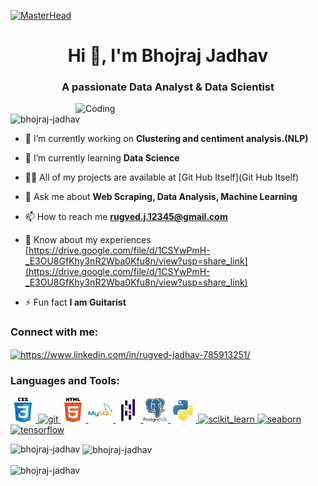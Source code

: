 [![MasterHead](https://www.edureka.co/blog/wp-content/uploads/2019/03/Data-Scientist-Resume-Data-Scientist-Skills-Edureka.jpg)](https://rishavchanda.io)
<h1 align="center">Hi 👋, I'm Bhojraj Jadhav</h1>
<h3 align="center">A passionate Data Analyst & Data Scientist</h3>
<img align="right" alt="Coding" width="400" src="https://cdn-cjmik.nitrocdn.com/UjszoEMIGzQLBmRYICliaPmdTnvQlovN/assets/images/optimized/rev-63e9e7b/wp-content/uploads/2019/10/data-science-giphy.gif">

<p align="left"> <img src="https://komarev.com/ghpvc/?username=bhojraj-jadhav&label=Profile%20views&color=0e75b6&style=flat" alt="bhojraj-jadhav" /> </p>

- 🔭 I’m currently working on **Clustering and centiment analysis.(NLP)**

- 🌱 I’m currently learning **Data Science**

- 👨‍💻 All of my projects are available at [Git Hub Itself](Git Hub Itself)

- 💬 Ask me about **Web Scraping, Data Analysis, Machine Learning**

- 📫 How to reach me **rugved.j.12345@gmail.com**

- 📄 Know about my experiences [https://drive.google.com/file/d/1CSYwPmH-_E3OU8GfKhy3nR2Wba0Kfu8n/view?usp=share_link](https://drive.google.com/file/d/1CSYwPmH-_E3OU8GfKhy3nR2Wba0Kfu8n/view?usp=share_link)

- ⚡ Fun fact **I am Guitarist**

<h3 align="left">Connect with me:</h3>
<p align="left">
<a href="https://linkedin.com/in/https://www.linkedin.com/in/rugved-jadhav-785913251/" target="blank"><img align="center" src="https://raw.githubusercontent.com/rahuldkjain/github-profile-readme-generator/master/src/images/icons/Social/linked-in-alt.svg" alt="https://www.linkedin.com/in/rugved-jadhav-785913251/" height="30" width="40" /></a>
</p>

<h3 align="left">Languages and Tools:</h3>
<p align="left"> <a href="https://www.w3schools.com/css/" target="_blank" rel="noreferrer"> <img src="https://raw.githubusercontent.com/devicons/devicon/master/icons/css3/css3-original-wordmark.svg" alt="css3" width="40" height="40"/> </a> <a href="https://git-scm.com/" target="_blank" rel="noreferrer"> <img src="https://www.vectorlogo.zone/logos/git-scm/git-scm-icon.svg" alt="git" width="40" height="40"/> </a> <a href="https://www.w3.org/html/" target="_blank" rel="noreferrer"> <img src="https://raw.githubusercontent.com/devicons/devicon/master/icons/html5/html5-original-wordmark.svg" alt="html5" width="40" height="40"/> </a> <a href="https://www.mysql.com/" target="_blank" rel="noreferrer"> <img src="https://raw.githubusercontent.com/devicons/devicon/master/icons/mysql/mysql-original-wordmark.svg" alt="mysql" width="40" height="40"/> </a> <a href="https://pandas.pydata.org/" target="_blank" rel="noreferrer"> <img src="https://raw.githubusercontent.com/devicons/devicon/2ae2a900d2f041da66e950e4d48052658d850630/icons/pandas/pandas-original.svg" alt="pandas" width="40" height="40"/> </a> <a href="https://www.postgresql.org" target="_blank" rel="noreferrer"> <img src="https://raw.githubusercontent.com/devicons/devicon/master/icons/postgresql/postgresql-original-wordmark.svg" alt="postgresql" width="40" height="40"/> </a> <a href="https://www.python.org" target="_blank" rel="noreferrer"> <img src="https://raw.githubusercontent.com/devicons/devicon/master/icons/python/python-original.svg" alt="python" width="40" height="40"/> </a> <a href="https://scikit-learn.org/" target="_blank" rel="noreferrer"> <img src="https://upload.wikimedia.org/wikipedia/commons/0/05/Scikit_learn_logo_small.svg" alt="scikit_learn" width="40" height="40"/> </a> <a href="https://seaborn.pydata.org/" target="_blank" rel="noreferrer"> <img src="https://seaborn.pydata.org/_images/logo-mark-lightbg.svg" alt="seaborn" width="40" height="40"/> </a> <a href="https://www.tensorflow.org" target="_blank" rel="noreferrer"> <img src="https://www.vectorlogo.zone/logos/tensorflow/tensorflow-icon.svg" alt="tensorflow" width="40" height="40"/> </a> </p>

<p><img align="left" src="https://github-readme-stats.vercel.app/api/top-langs?username=bhojraj-jadhav&show_icons=true&locale=en&layout=compact" alt="bhojraj-jadhav" /></p>

<p>&nbsp;<img align="center" src="https://github-readme-stats.vercel.app/api?username=bhojraj-jadhav&show_icons=true&locale=en" alt="bhojraj-jadhav" /></p>

<p><img align="center" src="https://github-readme-streak-stats.herokuapp.com/?user=bhojraj-jadhav&" alt="bhojraj-jadhav" /></p>
